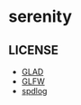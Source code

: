 # serenity

## LICENSE

- [GLAD](3rd_party/glad/LICENSE.md)
- [GLFW](3rd_party/glfw/LICENSE.md)
- [spdlog](3rd_party/spdlog/LICENSE.md)